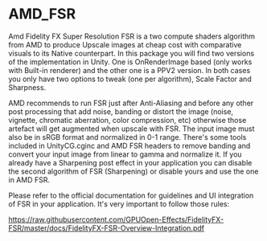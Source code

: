 # AMD_FSR
Amd Fidelity FX Super Resolution
FSR is a two compute shaders algorithm from AMD to produce Upscale images at cheap cost with comparative visuals to its Native counterpart.
In this package you will find two versions of the implementation in Unity. One is OnRenderImage based (only works with Built-in renderer) and the other one is a PPV2 version.
In both cases you only have two options to tweak (one per algorithm), Scale Factor and Sharpness.

AMD recommends to run FSR just after Anti-Aliasing and before any other post processing that add noise, banding or distort the image (noise, vignette, chromatic aberration, color compression, etc)
otherwise those artefact will get augmented when upscale with FSR.
The input image must also be in sRGB format and normalized in 0-1 range. There's some tools included in UnityCG.cginc and AMD FSR headers to remove banding and convert your input image from linear to gamma and normalize it.
If you already have a Sharpening post effect in your application you can disable the second algorithm of FSR (Sharpening) or disable yours and use the one in AMD FSR.

Please refer to the official documentation for guidelines and UI integration of FSR in your application. It's very important to follow those rules:

https://raw.githubusercontent.com/GPUOpen-Effects/FidelityFX-FSR/master/docs/FidelityFX-FSR-Overview-Integration.pdf
